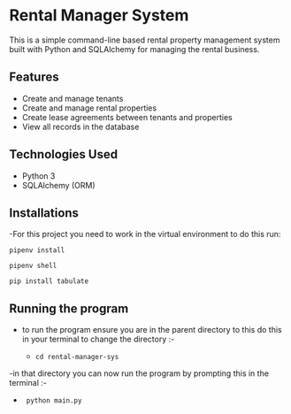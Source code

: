 # Rental Manager System

This is a  simple command-line based rental property management system built with Python and SQLAlchemy for managing the rental business.

##  Features

- Create and manage tenants
- Create and manage rental properties
- Create lease agreements between tenants and properties
- View all records in the database

## Technologies Used

- Python 3
- SQLAlchemy (ORM)

## Installations

-For this project you need to work in the virtual environment to do this run:

  ```pipenv install```
  
  ```pipenv shell```

  ```pip install tabulate```

##  Running the program 
- to run the program ensure you are in the parent directory to this do this in your terminal to change the directory :-
  
   - ```cd rental-manager-sys ```
     
-in that directory you can now run the program by prompting this in the terminal :-

  -  ``` python main.py```
  

